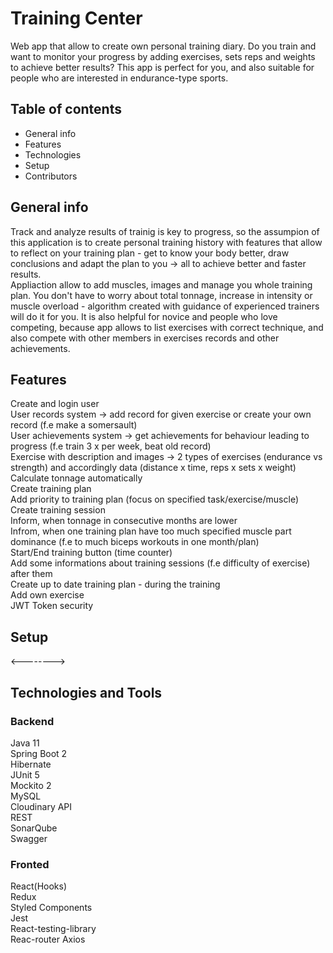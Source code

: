 # Training Center 

Web app that allow to create own personal training diary. Do you train and want to monitor your progress by adding exercises, sets reps and weights to achieve better results? This app is perfect for you, and also suitable for people who are interested in endurance-type sports.


## Table of contents
* General info
* Features
* Technologies 
* Setup
* Contributors

## General info

Track and analyze results of trainig is key to progress, so the assumpion of this application is to create personal training history with features that allow to reflect on your training plan - get to know your body better, draw conclusions and adapt the plan to you -> all to achieve better and faster results. <br> Appliaction allow to add muscles, images and manage you whole training plan. You don't have to worry about total tonnage, increase in intensity or muscle overload - algorithm created with guidance of experienced trainers will do it for you. It is also helpful for novice and people who love competing, because app allows to list exercises with correct technique, and also compete with other members in exercises records and other achievements.

## Features
Create and login user <br>
User records system -> add record for given exercise or create your own record (f.e make a somersault) <br>
User achievements system -> get achievements for behaviour leading to progress (f.e train 3 x per week, beat old record) <br>
Exercise with description and images -> 2 types of exercises (endurance vs strength) and accordingly data (distance x time, reps x sets x weight) <br>
Calculate tonnage automatically <br>
Create training plan <br>
Add priority to training plan (focus on specified task/exercise/muscle) <br>
Create training session <br>
Inform, when tonnage in consecutive months are lower <br>
Infrom, when one training plan have too much specified muscle part dominance (f.e to much biceps workouts in one month/plan) <br>
Start/End training button (time counter) <br>
Add some informations about training sessions (f.e difficulty of exercise) after them <br>
Create up to date training plan - during the training <br>
Add own exercise <br>
JWT Token security <br>

## Setup
<-------->

## Technologies and Tools

### Backend 
 Java 11 <br>
 Spring Boot 2 <br>
 Hibernate <br>
 JUnit 5 <br>
 Mockito 2 <br>
 MySQL <br>
 Cloudinary API <br>
 REST <br>
 SonarQube <br>
 Swagger <br>
 
### Fronted
 React(Hooks) <br>
 Redux <br>
 Styled Components <br>
 Jest <br>
 React-testing-library <br>
 Reac-router
 Axios <br>
